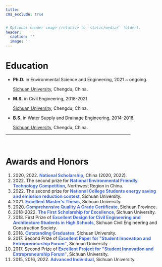 ```yaml
---
title: 
cms_exclude: true


# Optional header image (relative to `static/media/` folder).
header:
  caption: ''
  image: ''
---
```


<b><h1>Education</h1>
</b>
<ul>

<li><b>Ph.D.</b> in Environmental Science and Engineering, 2021 ~ ongoing.

<a href="https://en.scu.edu.cn/" target="_blank">Sichuan University</a>, Chengdu, China.</li>


<li><b>M.S.</b> in Civil Engineering, 2018-2021.

<a href="https://en.scu.edu.cn/" target="_blank">Sichuan University</a>, Chengdu, China.</li>


<li><b>B.S.</b> in Water Supply and Drainage Engineering, 2014-2018.

<a href="https://en.scu.edu.cn/" target="_blank">Sichuan University</a>, Chengdu, China.</li>

</ul>



<HR style="FILTER: alpha(opacity=100,finishopacity=0,style=3)" width="80%" color=#987cb9 SIZE=3>


<br>

<b><h1>Awards and Honors</h1>
</b>
<ol>


<li> 2020, 2022. <b><p style="color:royalblue; display:inline">National Scholarship</p></b>, China (2020, 2022).</li>

<li> 2022. The second prize for <b><p style="color:royalblue; display:inline">National Environmental Friendly Technology Competition</p></b>, Northwest Region in China.</li>

<li> 2022. The second prize for <b><p style="color:royalblue; display:inline">National College Students energy saving and emission reduction contest</p></b>, Sichuan University.</li>

<li> 2021. <b><p style="color:royalblue; display:inline">Excellent Master's Thesis</p></b>, Sichuan University.</li>

<li> 2020. <b><p style="color:royalblue; display:inline">Comprehensive Quality A Grade Certificate</p></b>, Sichuan Province.</li>

<li> 2018-2022. <b><p style="color:royalblue; display:inline">The First Scholarship for Excellence</p></b>, Sichuan University.</li>

<li> 2018. First Prize of <b><p style="color:royalblue; display:inline">Excellent Design for Civil Engineering and Architecture Students in High Schools</p></b>, Sichuan Civil Engineering and Construction Society.</li>

<li> 2018. <b><p style="color:royalblue; display:inline">Outstanding Graduates</p></b>, Sichuan University.</li>

<li> 2017. Second Prize of <b><p style="color:royalblue; display:inline">Excellent Paper for "Student Innovation and Entrepreneurship Forum"</p></b>, Sichuan University.</li>

<li> 2017. Second Prize of <b><p style="color:royalblue; display:inline">Excellent Project for "Student Innovation and Entrepreneurship Forum"</p></b>, Sichuan University.</li>

<li> 2015, 2016, 2022. <b><p style="color:royalblue; display:inline">Advanced Individual</p></b>, Sichuan University.</li>



</ol>
